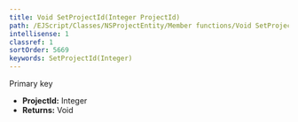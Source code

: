 ```yaml
---
title: Void SetProjectId(Integer ProjectId)
path: /EJScript/Classes/NSProjectEntity/Member functions/Void SetProjectId(Integer p_0)
intellisense: 1
classref: 1
sortOrder: 5669
keywords: SetProjectId(Integer)
---
```



Primary key



* **ProjectId:** Integer
* **Returns:** Void


